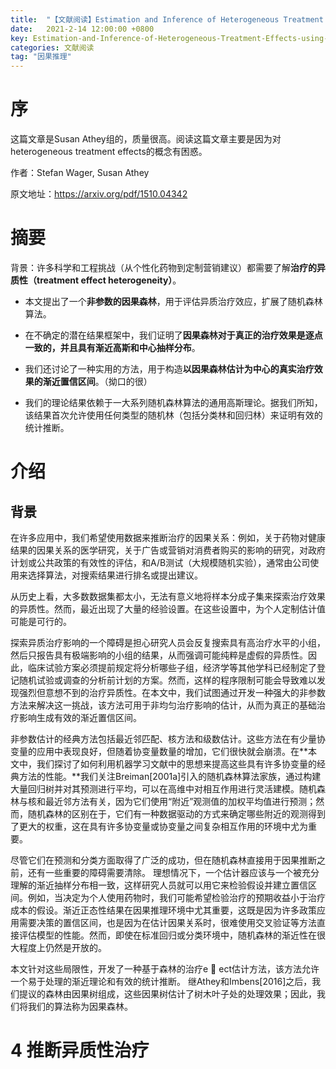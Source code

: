 ```yaml
---
title:  "【文献阅读】Estimation and Inference of Heterogeneous Treatment Effects using Random Forests"
date:   2021-2-14 12:00:00 +0800
key: Estimation-and-Inference-of-Heterogeneous-Treatment-Effects-using-Random-Forests
categories: 文献阅读
tag: "因果推理"
---
```

# 序

这篇文章是Susan Athey组的，质量很高。阅读这篇文章主要是因为对 heterogeneous treatment effects的概念有困惑。

作者：Stefan Wager, Susan Athey

原文地址：https://arxiv.org/pdf/1510.04342

# 摘要

背景：许多科学和工程挑战（从个性化药物到定制营销建议）都需要了解**治疗的异质性（treatment effect heterogeneity）**。

- 本文提出了一个**非参数的因果森林**，用于评估异质治疗效应，扩展了随机森林算法。

- 在不确定的潜在结果框架中，我们证明了**因果森林对于真正的治疗效果是逐点一致的，并且具有渐近高斯和中心抽样分布**。

- 我们还讨论了一种实用的方法，用于构造**以因果森林估计为中心的真实治疗效果的渐近置信区间**。（拗口的很）

- 我们的理论结果依赖于一大系列随机森林算法的通用高斯理论。据我们所知，该结果首次允许使用任何类型的随机林（包括分类林和回归林）来证明有效的统计推断。

# 介绍

## 背景
在许多应用中，我们希望使用数据来推断治疗的因果关系：例如，关于药物对健康结果的因果关系的医学研究，关于广告或营销对消费者购买的影响的研究，对政府计划或公共政策的有效性的评估，和A/B测试（大规模随机实验），通常由公司使用来选择算法，对搜索结果进行排名或提出建议。

从历史上看，大多数数据集都太小，无法有意义地将样本分成子集来探索治疗效果的异质性。然而，最近出现了大量的经验设置。在这些设置中，为个人定制估计值可能是可行的。

探索异质治疗影响的一个障碍是担心研究人员会反复搜索具有高治疗水平的小组，然后只报告具有极端影响的小组的结果，从而强调可能纯粹是虚假的异质性。因此，临床试验方案必须提前规定将分析哪些子组，经济学等其他学科已经制定了登记随机试验或调查的分析前计划的方案。然而，这样的程序限制可能会导致难以发现强烈但意想不到的治疗异质性。在本文中，我们试图通过开发一种强大的非参数方法来解决这一挑战，该方法可用于非均匀治疗影响的估计，从而为真正的基础治疗影响生成有效的渐近置信区间。

非参数估计的经典方法包括最近邻匹配、核方法和级数估计。这些方法在有少量协变量的应用中表现良好，但随着协变量数量的增加，它们很快就会崩溃。在**本文中，我们探讨了如何利用机器学习文献中的思想来提高这些具有许多协变量的经典方法的性能。**我们关注Breiman[2001a]引入的随机森林算法家族，通过构建大量回归树并对其预测进行平均，可以在高维中对相互作用进行灵活建模。随机森林与核和最近邻方法有关，因为它们使用“附近”观测值的加权平均值进行预测；然而，随机森林的区别在于，它们有一种数据驱动的方式来确定哪些附近的观测得到了更大的权重，这在具有许多协变量或协变量之间复杂相互作用的环境中尤为重要。

尽管它们在预测和分类方面取得了广泛的成功，但在随机森林直接用于因果推断之前，还有一些重要的障碍需要清除。
理想情况下，一个估计器应该与一个被充分理解的渐近抽样分布相一致，这样研究人员就可以用它来检验假设并建立置信区间。例如，当决定为个人使用药物时，我们可能希望检验治疗的预期收益小于治疗成本的假设。渐近正态性结果在因果推理环境中尤其重要，这既是因为许多政策应用需要决策的置信区间，也是因为在估计因果关系时，很难使用交叉验证等方法直接评估模型的性能。然而，即使在标准回归或分类环境中，随机森林的渐近性在很大程度上仍然是开放的。

本文针对这些局限性，开发了一种基于森林的治疗e  ect估计方法，该方法允许一个易于处理的渐近理论和有效的统计推断。
继Athey和Imbens[2016]之后，我们提议的森林由因果树组成，这些因果树估计了树木叶子处的处理效果；因此，我们将我们的算法称为因果森林。







# 4 推断异质性治疗



